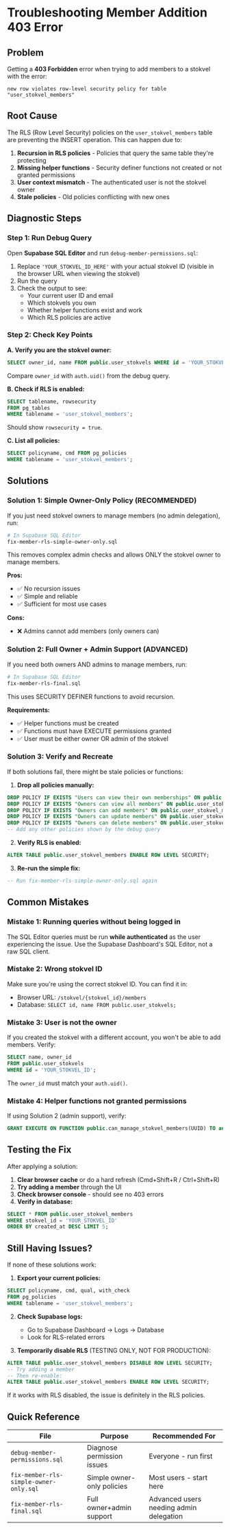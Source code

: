 # Troubleshooting Member Addition 403 Error

## Problem
Getting a **403 Forbidden** error when trying to add members to a stokvel with the error:
```
new row violates row-level security policy for table "user_stokvel_members"
```

## Root Cause
The RLS (Row Level Security) policies on the `user_stokvel_members` table are preventing the INSERT operation. This can happen due to:

1. **Recursion in RLS policies** - Policies that query the same table they're protecting
2. **Missing helper functions** - Security definer functions not created or not granted permissions
3. **User context mismatch** - The authenticated user is not the stokvel owner
4. **Stale policies** - Old policies conflicting with new ones

## Diagnostic Steps

### Step 1: Run Debug Query
Open **Supabase SQL Editor** and run `debug-member-permissions.sql`:

1. Replace `'YOUR_STOKVEL_ID_HERE'` with your actual stokvel ID (visible in the browser URL when viewing the stokvel)
2. Run the query
3. Check the output to see:
   - Your current user ID and email
   - Which stokvels you own
   - Whether helper functions exist and work
   - Which RLS policies are active

### Step 2: Check Key Points

**A. Verify you are the stokvel owner:**
```sql
SELECT owner_id, name FROM public.user_stokvels WHERE id = 'YOUR_STOKVEL_ID';
```
Compare `owner_id` with `auth.uid()` from the debug query.

**B. Check if RLS is enabled:**
```sql
SELECT tablename, rowsecurity
FROM pg_tables
WHERE tablename = 'user_stokvel_members';
```
Should show `rowsecurity = true`.

**C. List all policies:**
```sql
SELECT policyname, cmd FROM pg_policies
WHERE tablename = 'user_stokvel_members';
```

## Solutions

### Solution 1: Simple Owner-Only Policy (RECOMMENDED)
If you just need stokvel owners to manage members (no admin delegation), run:

```bash
# In Supabase SQL Editor
fix-member-rls-simple-owner-only.sql
```

This removes complex admin checks and allows ONLY the stokvel owner to manage members.

**Pros:**
- ✅ No recursion issues
- ✅ Simple and reliable
- ✅ Sufficient for most use cases

**Cons:**
- ❌ Admins cannot add members (only owners can)

### Solution 2: Full Owner + Admin Support (ADVANCED)
If you need both owners AND admins to manage members, run:

```bash
# In Supabase SQL Editor
fix-member-rls-final.sql
```

This uses SECURITY DEFINER functions to avoid recursion.

**Requirements:**
- ✅ Helper functions must be created
- ✅ Functions must have EXECUTE permissions granted
- ✅ User must be either owner OR admin of the stokvel

### Solution 3: Verify and Recreate
If both solutions fail, there might be stale policies or functions:

1. **Drop all policies manually:**
```sql
DROP POLICY IF EXISTS "Users can view their own memberships" ON public.user_stokvel_members;
DROP POLICY IF EXISTS "Owners can view all members" ON public.user_stokvel_members;
DROP POLICY IF EXISTS "Owners can add members" ON public.user_stokvel_members;
DROP POLICY IF EXISTS "Owners can update members" ON public.user_stokvel_members;
DROP POLICY IF EXISTS "Owners can delete members" ON public.user_stokvel_members;
-- Add any other policies shown by the debug query
```

2. **Verify RLS is enabled:**
```sql
ALTER TABLE public.user_stokvel_members ENABLE ROW LEVEL SECURITY;
```

3. **Re-run the simple fix:**
```sql
-- Run fix-member-rls-simple-owner-only.sql again
```

## Common Mistakes

### Mistake 1: Running queries without being logged in
The SQL Editor queries must be run **while authenticated** as the user experiencing the issue. Use the Supabase Dashboard's SQL Editor, not a raw SQL client.

### Mistake 2: Wrong stokvel ID
Make sure you're using the correct stokvel ID. You can find it in:
- Browser URL: `/stokvel/{stokvel_id}/members`
- Database: `SELECT id, name FROM public.user_stokvels;`

### Mistake 3: User is not the owner
If you created the stokvel with a different account, you won't be able to add members. Verify:
```sql
SELECT name, owner_id
FROM public.user_stokvels
WHERE id = 'YOUR_STOKVEL_ID';
```

The `owner_id` must match your `auth.uid()`.

### Mistake 4: Helper functions not granted permissions
If using Solution 2 (admin support), verify:
```sql
GRANT EXECUTE ON FUNCTION public.can_manage_stokvel_members(UUID) TO authenticated;
```

## Testing the Fix

After applying a solution:

1. **Clear browser cache** or do a hard refresh (Cmd+Shift+R / Ctrl+Shift+R)
2. **Try adding a member** through the UI
3. **Check browser console** - should see no 403 errors
4. **Verify in database:**
```sql
SELECT * FROM public.user_stokvel_members
WHERE stokvel_id = 'YOUR_STOKVEL_ID'
ORDER BY created_at DESC LIMIT 5;
```

## Still Having Issues?

If none of these solutions work:

1. **Export your current policies:**
```sql
SELECT policyname, cmd, qual, with_check
FROM pg_policies
WHERE tablename = 'user_stokvel_members';
```

2. **Check Supabase logs:**
   - Go to Supabase Dashboard → Logs → Database
   - Look for RLS-related errors

3. **Temporarily disable RLS** (TESTING ONLY, NOT FOR PRODUCTION):
```sql
ALTER TABLE public.user_stokvel_members DISABLE ROW LEVEL SECURITY;
-- Try adding a member
-- Then re-enable:
ALTER TABLE public.user_stokvel_members ENABLE ROW LEVEL SECURITY;
```

If it works with RLS disabled, the issue is definitely in the RLS policies.

## Quick Reference

| File | Purpose | Recommended For |
|------|---------|----------------|
| `debug-member-permissions.sql` | Diagnose permission issues | Everyone - run first |
| `fix-member-rls-simple-owner-only.sql` | Simple owner-only policies | Most users - start here |
| `fix-member-rls-final.sql` | Full owner+admin support | Advanced users needing admin delegation |
